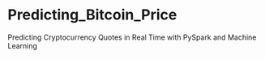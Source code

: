 # Predicting_Bitcoin_Price
Predicting Cryptocurrency Quotes in Real Time with PySpark and Machine Learning
